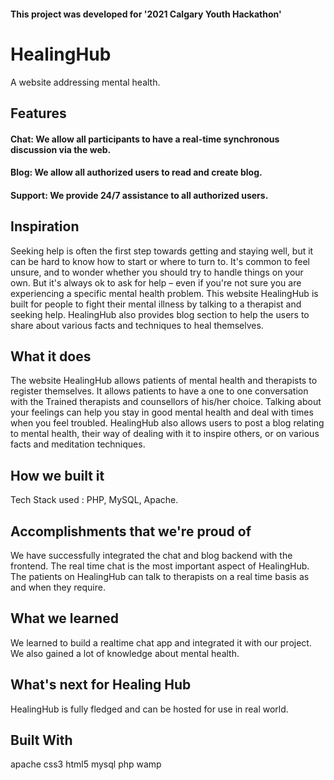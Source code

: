 #### This project was developed for '2021 Calgary Youth Hackathon'

# HealingHub
A website addressing mental health.

## Features
#### Chat: We allow all participants to have a real-time synchronous discussion via the web.
#### Blog: We allow all authorized users to read and create blog.
#### Support: We provide 24/7 assistance to all authorized users.

## Inspiration
Seeking help is often the first step towards getting and staying well, but it can be hard to know how to start or where to turn to. It's common to feel unsure, and to wonder whether you should try to handle things on your own. But it's always ok to ask for help – even if you're not sure you are experiencing a specific mental health problem. This website HealingHub is built for people to fight their mental illness by talking to a therapist and seeking help. HealingHub also provides blog section to help the users to share about various facts and techniques to heal themselves.

## What it does
The website HealingHub allows patients of mental health and therapists to register themselves. It allows patients to have a one to one conversation with the Trained therapists and counsellors of his/her choice. Talking about your feelings can help you stay in good mental health and deal with times when you feel troubled. HealingHub also allows users to post a blog relating to mental health, their way of dealing with it to inspire others, or on various facts and meditation techniques.

## How we built it
Tech Stack used : PHP, MySQL, Apache.

## Accomplishments that we're proud of
We have successfully integrated the chat and blog backend with the frontend. The real time chat is the most important aspect of HealingHub. The patients on HealingHub can talk to therapists on a real time basis as and when they require.

## What we learned
We learned to build a realtime chat app and integrated it with our project. We also gained a lot of knowledge about mental health.

## What's next for Healing Hub
HealingHub is fully fledged and can be hosted for use in real world.

## Built With
apache
css3
html5
mysql
php
wamp
